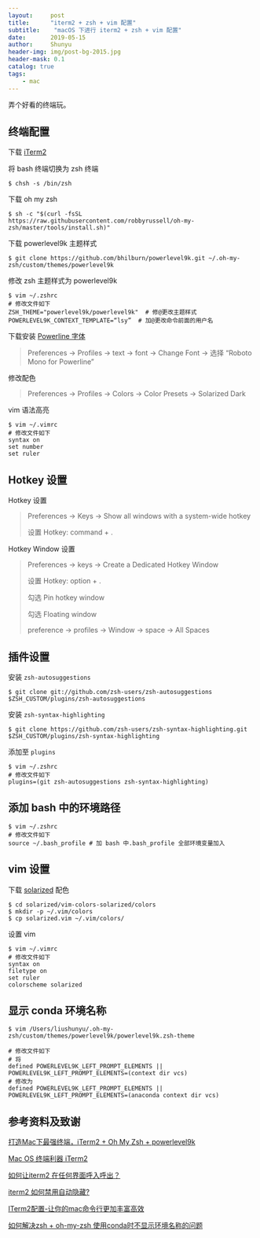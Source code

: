 ```yaml
---
layout:     post
title:      "iterm2 + zsh + vim 配置"
subtitle:    "macOS 下进行 iterm2 + zsh + vim 配置"
date:       2019-05-15
author:     Shunyu
header-img: img/post-bg-2015.jpg
header-mask: 0.1
catalog: true
tags:
    - mac
---
```




弄个好看的终端玩。



## 终端配置

下载 [iTerm2](https://www.iterm2.com/downloads.html)



将 bash 终端切换为 zsh 终端

```
$ chsh -s /bin/zsh
```



下载 oh my zsh

```
$ sh -c "$(curl -fsSL https://raw.githubusercontent.com/robbyrussell/oh-my-zsh/master/tools/install.sh)"
```



下载 powerlevel9k 主题样式

```
$ git clone https://github.com/bhilburn/powerlevel9k.git ~/.oh-my-zsh/custom/themes/powerlevel9k
```



修改 zsh 主题样式为 powerlevel9k

```
$ vim ~/.zshrc
# 修改文件如下
ZSH_THEME="powerlevel9k/powerlevel9k"  # 修@更改主题样式
POWERLEVEL9K_CONTEXT_TEMPLATE=“lsy”  # 加@更改命令前面的用户名
```



下载安装 [Powerline 字体](https://link.jianshu.com/?t=https%3A%2F%2Fgithub.com%2Fpowerline%2Ffonts%2Fblob%2Fmaster%2FMeslo%20Slashed%2FMeslo%20LG%20M%20Regular%20for%20Powerline.ttf)

> Preferences -> Profiles -> text -> font -> Change Font -> 选择 “Roboto Mono for Powerline”



修改配色

> Preferences -> Profiles -> Colors -> Color Presets -> Solarized Dark



vim 语法高亮

```
$ vim ~/.vimrc
# 修改文件如下
syntax on
set number
set ruler
```



## Hotkey 设置

Hotkey 设置

> Preferences -> Keys -> Show all windows with a system-wide hotkey
>
> 设置 Hotkey: command + .



Hotkey Window 设置

> Preferences -> keys -> Create a Dedicated Hotkey Window
>
> 设置 Hotkey: option + .
>
> 勾选 Pin hotkey window
>
> 勾选 Floating window
>
> preference -> profiles -> Window -> space -> All Spaces



## 插件设置

安装 `zsh-autosuggestions` 

```
$ git clone git://github.com/zsh-users/zsh-autosuggestions $ZSH_CUSTOM/plugins/zsh-autosuggestions
```



安装 `zsh-syntax-highlighting` 

```
$ git clone https://github.com/zsh-users/zsh-syntax-highlighting.git $ZSH_CUSTOM/plugins/zsh-syntax-highlighting
```



添加至 `plugins`

```
$ vim ~/.zshrc
# 修改文件如下
plugins=(git zsh-autosuggestions zsh-syntax-highlighting)
```



## 添加 bash 中的环境路径

```
$ vim ~/.zshrc
# 修改文件如下
source ~/.bash_profile # 加 bash 中.bash_profile 全部环境变量加入
```



## vim 设置

下载 [solarized](http://ethanschoonover.com/solarized/files/solarized.zip) 配色

```
$ cd solarized/vim-colors-solarized/colors
$ mkdir -p ~/.vim/colors 
$ cp solarized.vim ~/.vim/colors/
```



设置 vim

```
$ vim ~/.vimrc
# 修改文件如下
syntax on
filetype on
set ruler
colorscheme solarized
```



## 显示 conda 环境名称

```
$ vim /Users/liushunyu/.oh-my-zsh/custom/themes/powerlevel9k/powerlevel9k.zsh-theme

# 修改文件如下
# 将
defined POWERLEVEL9K_LEFT_PROMPT_ELEMENTS || POWERLEVEL9K_LEFT_PROMPT_ELEMENTS=(context dir vcs)
# 修改为
defined POWERLEVEL9K_LEFT_PROMPT_ELEMENTS || POWERLEVEL9K_LEFT_PROMPT_ELEMENTS=(anaconda context dir vcs)
```



## 参考资料及致谢

[打造Mac下最强终端，iTerm2 + Oh My Zsh + powerlevel9k](https://feeeei.com/archives/27/?utm_source=wechat_session&utm_medium=social&utm_oi=639600489608777728)

[Mac OS 终端利器 iTerm2](https://www.cnblogs.com/xishuai/p/mac-iterm2.html)

[如何让iterm2 在任何界面呼入呼出？](https://www.wengbi.com/thread_44003_1.html)

[iterm2 如何禁用自动隐藏?](https://www.zhihu.com/question/35568215)

[ITerm2配置-让你的mac命令行更加丰富高效](https://www.jianshu.com/p/405956cdaca6)

[如何解决zsh + oh-my-zsh 使用conda时不显示环境名称的问题](https://www.cnblogs.com/czy-skyline/p/10941546.html)